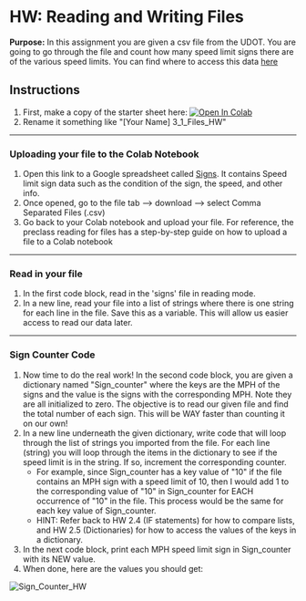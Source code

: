 #  HW: Reading and Writing Files

**Purpose:** In this assignment you are given a csv file from the UDOT. You are going to go through the file and count how many speed limit signs there are of the various speed limits. You can find where to access this data [here](https://data-uplan.opendata.arcgis.com/datasets/uplan::speed-limit-signs-1/explore?location=40.705286%2C-111.838968%2C12.49 )

## Instructions

1. First, make a copy of the starter sheet here: <a href="https://colab.research.google.com/github/byu-cce270/content/blob/main/docs/unit3/00_files/3_1_Files_HW.ipynb" target="_blank"><img src="https://colab.research.google.com/assets/colab-badge.svg" alt="Open In Colab"/></a>
2. Rename it something like "[Your Name] 3_1_Files_HW"

___

### Uploading your file to the Colab Notebook
1. Open this link to a Google spreadsheet called [Signs](https://docs.google.com/spreadsheets/d/1BZ7EEaaEOXzzgQUbLKVCEBnU4SpjnjWYlR34aQlz4F0/edit?gid=1541112318#gid=1541112318). It contains Speed limit sign data such as the condition of the sign, the speed, and other info.
2. Once opened, go to the file tab --> download --> select Comma Separated Files (.csv)
3. Go back to your Colab notebook and upload your file. For reference, the preclass reading for files has a step-by-step guide on how to upload a file to a Colab notebook

---
### Read in your file
1. In the first code block, read in the 'signs' file in reading mode.
2. In a new line, read your file into a list of strings where there is one string for each line in the file. Save this as a variable. This will allow us easier access to read our data later.

---

### Sign Counter Code
1. Now time to do the real work! In the second code block, you are given a dictionary named "Sign_counter" where the keys are the MPH of the signs and the value is the signs with the corresponding MPH. Note they are all initialized to zero. The objective is to read our given file and find the total number of each sign. This will be WAY faster than counting it on our own!
2. In a new line underneath the given dictionary, write code that will loop through the list of strings you imported from the file. For each line (string) you will loop through the items in the dictionary to see if the speed limit is in the string. If so, increment the corresponding counter. 
   - For example, since Sign_counter has a key value of "10" if the file contains an MPH sign with a speed limit of 10, then I would add 1 to the corresponding value of "10" in Sign_counter for EACH occurrence of "10" in the file. This process would be the same for each key value of Sign_counter.
   - HINT: Refer back to HW 2.4 (IF statements) for how to compare lists, and HW 2.5 (Dictionaries) for how to access the values of the keys in a dictionary.
3. In the next code block, print each MPH speed limit sign in Sign_counter with its NEW value.
4. When done, here are the values you should get:

![Sign_Counter_HW](https://github.com/user-attachments/assets/5c6e7b82-2895-4a98-b600-915254db8fb0)




